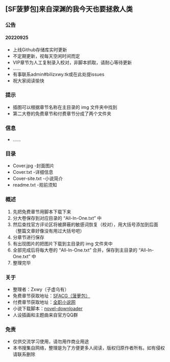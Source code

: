 ## [SF菠萝包]来自深渊的我今天也要拯救人类
### 公告
#### 20220925
+ 上线Github存储库实时更新
+ 不定期更新，视每天空闲时间而定
+ VIP章节为人工复制录入校对，非脚本抓取，请耐心等待更新
+ ......
+ 有事联系admin#bilizxwy.tk或在此处提issues
+ 祝大家阅读愉快
### 提示
+ 插图可以根据章节名称在主目录的 img 文件夹中找到
+ 第二大卷的免费章节和付费章节分成了两个文件夹
### 信息
+ ......
### 目录
+ Cover.jpg -封面图片
+ Cover.txt -详细信息
+ Cover-site.txt -小说简介
+ readme.txt -观前须知
### 概述
1. 先把免费章节用脚本下载下来
2. 分大卷保存到对应目录的 “All-In-One.txt” 中
3. 然后查找官方评论区将被屏蔽的敏感词恢复（校对），用大括号添加到后面（整篇文章好像没有用过大括号吧）
4. 分章节进行保存
5. 有出现图片的把图片下载到主目录的 img 文件夹中
6. 全部完成后将每大卷的 “All-In-One.txt” 合并，保存到主目录的 “All-In-One.txt” 中
7. 整理完毕
### 关于
+ 整理者：Zxwy（子虚乌有）
+ 免费章节获取地址：[SFACG（菠萝包）](https://book.sfacg.com/Novel/217202/)
+ 付费章节获取地址：[全职小说网](http://www.quanzhifashi.com/novel/72279/)
+ 小说下载脚本：[novel-downloader](https://github.com/404-novel-project/novel-downloader)
+ 人设插画和主题曲来自官方QQ群
### 免责
+ 仅供交流学习使用，请勿用作商业用途
+ 本书搜集自网络，整理是为了方便更多人阅读，版权归原作者所有。如有侵权请联系删除